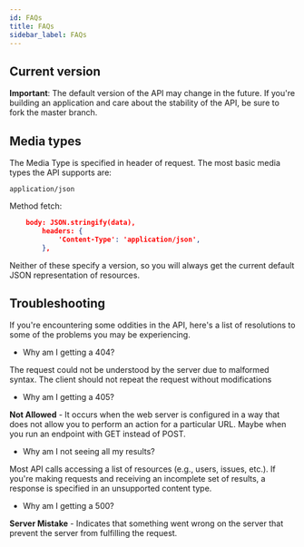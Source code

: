 ```yaml
---
id: FAQs
title: FAQs
sidebar_label: FAQs
---
```


## Current version

**Important**: The default version of the API may change in the future. If you're building an application and care about the stability of the API, be sure to fork the master branch.

## Media types

The Media Type is specified in header of request. The most basic media types the API supports are:

`application/json`

Method fetch:

```json
    body: JSON.stringify(data),
        headers: {
            'Content-Type': 'application/json',
        },
```

Neither of these specify a version, so you will always get the current default JSON representation of resources.

## Troubleshooting

If you're encountering some oddities in the API, here's a list of resolutions to some of the problems you may be experiencing.

* Why am I getting a 404?

The request could not be understood by the server due to malformed syntax. The client should not repeat the request without modifications

* Why am I getting a 405?

**Not Allowed** - It occurs when the web server is configured in a way that does not allow you to perform an action for a particular URL. Maybe when you run an endpoint with GET instead of POST.

* Why am I not seeing all my results?

Most API calls accessing a list of resources (e.g., users, issues, etc.). If you're making requests and receiving an incomplete set of results, a response is specified in an unsupported content type.

* Why am I getting a 500?

**Server Mistake** - Indicates that something went wrong on the server that prevent the server from fulfilling the request.
